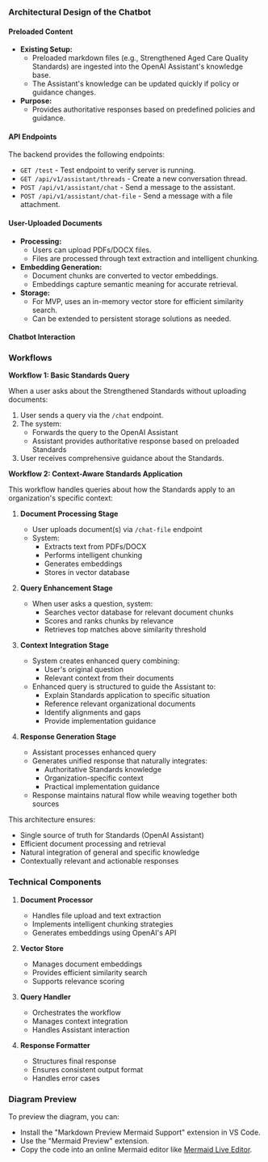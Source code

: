 ### Architectural Design of the Chatbot

#### Preloaded Content

- **Existing Setup:** 
    - Preloaded markdown files (e.g., Strengthened Aged Care Quality Standards) are ingested into the OpenAI Assistant's knowledge base.
    - The Assistant's knowledge can be updated quickly if policy or guidance changes.
- **Purpose:** 
    - Provides authoritative responses based on predefined policies and guidance.

#### API Endpoints

The backend provides the following endpoints:

- `GET /test` - Test endpoint to verify server is running.
- `GET /api/v1/assistant/threads` - Create a new conversation thread.
- `POST /api/v1/assistant/chat` - Send a message to the assistant.
- `POST /api/v1/assistant/chat-file` - Send a message with a file attachment.

#### User-Uploaded Documents

- **Processing:** 
    - Users can upload PDFs/DOCX files.
    - Files are processed through text extraction and intelligent chunking.
- **Embedding Generation:**
    - Document chunks are converted to vector embeddings.
    - Embeddings capture semantic meaning for accurate retrieval.
- **Storage:** 
    - For MVP, uses an in-memory vector store for efficient similarity search.
    - Can be extended to persistent storage solutions as needed.

#### Chatbot Interaction

### Workflows

**Workflow 1: Basic Standards Query**

When a user asks about the Strengthened Standards without uploading documents:

1. User sends a query via the `/chat` endpoint.
2. The system:
   - Forwards the query to the OpenAI Assistant
   - Assistant provides authoritative response based on preloaded Standards
3. User receives comprehensive guidance about the Standards.

**Workflow 2: Context-Aware Standards Application**

This workflow handles queries about how the Standards apply to an organization's specific context:

1. **Document Processing Stage**
   - User uploads document(s) via `/chat-file` endpoint
   - System:
     * Extracts text from PDFs/DOCX
     * Performs intelligent chunking
     * Generates embeddings
     * Stores in vector database

2. **Query Enhancement Stage**
   - When user asks a question, system:
     * Searches vector database for relevant document chunks
     * Scores and ranks chunks by relevance
     * Retrieves top matches above similarity threshold

3. **Context Integration Stage**
   - System creates enhanced query combining:
     * User's original question
     * Relevant context from their documents
   - Enhanced query is structured to guide the Assistant to:
     * Explain Standards application to specific situation
     * Reference relevant organizational documents
     * Identify alignments and gaps
     * Provide implementation guidance

4. **Response Generation Stage**
   - Assistant processes enhanced query
   - Generates unified response that naturally integrates:
     * Authoritative Standards knowledge
     * Organization-specific context
     * Practical implementation guidance
   - Response maintains natural flow while weaving together both sources

This architecture ensures:
- Single source of truth for Standards (OpenAI Assistant)
- Efficient document processing and retrieval
- Natural integration of general and specific knowledge
- Contextually relevant and actionable responses

### Technical Components

1. **Document Processor**
   - Handles file upload and text extraction
   - Implements intelligent chunking strategies
   - Generates embeddings using OpenAI's API

2. **Vector Store**
   - Manages document embeddings
   - Provides efficient similarity search
   - Supports relevance scoring

3. **Query Handler**
   - Orchestrates the workflow
   - Manages context integration
   - Handles Assistant interaction

4. **Response Formatter**
   - Structures final response
   - Ensures consistent output format
   - Handles error cases

### Diagram Preview

To preview the diagram, you can:

- Install the "Markdown Preview Mermaid Support" extension in VS Code.
- Use the "Mermaid Preview" extension.
- Copy the code into an online Mermaid editor like [Mermaid Live Editor](https://mermaid.live).
